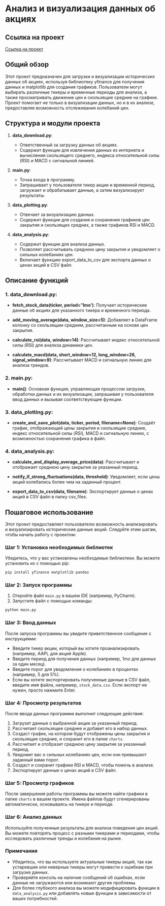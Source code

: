 # Анализ и визуализация данных об акциях

## Ссылка на проект

[Ссылка на проект](https://github.com/lubyantsev/101220240210)

## Общий обзор

Этот проект предназначен для загрузки и визуализации исторических данных об акциях, используя библиотеку yfinance для
получения данных и matplotlib для создания графиков. Пользователи могут выбирать различные тикеры и временные периоды
для анализа, а также просматривать движение цен и скользящие средние на графике. Проект помогает не только в
визуализации данных, но и в их анализе, предоставляя возможность отслеживания колебаний цен.

## Структура и модули проекта

1. **data_download.py**:
    - Ответственный за загрузку данных об акциях.
    - Содержит функции для извлечения данных из интернета и вычисления скользящего среднего, индекса относительной
      силы (RSI) и MACD с сигнальной линией.

2. **main.py**:
    - Точка входа в программу.
    - Запрашивает у пользователя тикер акции и временной период, загружает и обрабатывает данные, а затем визуализирует
      результаты.

3. **data_plotting.py**:
    - Отвечает за визуализацию данных.
    - Содержит функции для создания и сохранения графиков цен закрытия и скользящих средних, а также графиков RSI и
      MACD.

4. **data_analysis.py**:
    - Содержит функции для анализа данных.
    - Позволяет рассчитывать среднюю цену закрытия и уведомляет о сильных колебаниях цен.
    - Включает функцию export_data_to_csv для экспорта данных о ценах акций в CSV файл.

## Описание функций

### 1. data_download.py:

- **fetch_stock_data(ticker, period='1mo')**:
  Получает исторические данные об акциях для указанного тикера и временного периода.

- **add_moving_average(data, window_size=5)**:
  Добавляет в DataFrame колонку со скользящим средним, рассчитанным на основе цен закрытия.

- **calculate_rsi(data, window=14)**:
  Рассчитывает индекс относительной силы (RSI) для анализа динамики цен.

- **calculate_macd(data, short_window=12, long_window=26, signal_window=9)**:
  Рассчитывает MACD и сигнальную линию для анализа трендов.

### 2. main.py:

- **main()**:
  Основная функция, управляющая процессом загрузки, обработки данных и их визуализации, запрашивая у пользователя ввод
  данных и вызывая соответствующие функции.

### 3. data_plotting.py:

- **create_and_save_plot(data, ticker, period, filename=None)**:
  Создаёт график, отображающий цены закрытия и скользящие средние, индекс относительной силы (RSI), MACD и сигнальную
  линию, с возможностью сохранения графика в файл.

### 4. data_analysis.py:

- **calculate_and_display_average_price(data)**:
  Рассчитывает и отображает среднюю цену закрытия за указанный период.

- **notify_if_strong_fluctuations(data, threshold)**:
  Уведомляет, если цены акций колебались более чем на заданный процент.

- **export_data_to_csv(data, filename)**:
  Экспортирует данные о ценах акций в CSV файл в папку csv_files.

## Пошаговое использование

Этот проект предоставляет пользователю возможность анализировать и визуализировать исторические данные акций. Следуйте
этим шагам, чтобы начать работу с проектом:

### Шаг 1: Установка необходимых библиотек

Убедитесь, что у вас установлены необходимые библиотеки. Вы можете установить их с помощью pip:

```bash
pip install yfinance matplotlib pandas
```

### Шаг 2: Запуск программы

1. Откройте файл `main.py` в вашем IDE (например, PyCharm).
2. Запустите файл с помощью команды:

```bash
python main.py
```

### Шаг 3: Ввод данных

После запуска программы вы увидите приветственное сообщение с инструкциями:

- Введите тикер акции, который вы хотите проанализировать (например, AAPL для акций Apple).
- Введите период для получения данных (например, 1mo для данных за один месяц).
- Введите порог для уведомления о колебаниях в процентах (например, 5 для 5%).
- Если вы хотите экспортировать полученные данные в CSV файл, введите имя файла, например, `stock_data.csv`. Если
  экспорт не нужен, просто нажмите Enter.

### Шаг 4: Просмотр результатов

После ввода данных программа выполнит следующие действия:

1. Загрузит данные о выбранной акции за указанный период.
2. Рассчитает скользящее среднее и добавит его в набор данных.
3. Создаст график, на котором будут отображены цены закрытия и скользящие средние, и сохранит его в папке `charts`.
4. Рассчитает и отобразит среднюю цену закрытия за указанный период.
5. Уведомит вас о сильных колебаниях цен, если они превышают заданный вами порог.
6. Создаст и сохранит графики RSI и MACD, чтобы помочь в анализе.
7. Экспортирует данные о ценах акций в CSV файл.

### Шаг 5: Просмотр графиков

После завершения работы программы вы можете найти графики в папке `charts` в вашем проекте. Имена файлов будут
сгенерированы
автоматически, основываясь на тикере и периоде.

### Шаг 6: Анализ данных

Используйте полученные результаты для анализа поведения цен акций. Вы можете повторять процесс с разными тикерами и
периодами, чтобы исследовать различные тренды и колебания на рынке.

### Примечания

- Убедитесь, что вы используете актуальные тикеры акций, так как устаревшие или неверные тикеры могут привести к ошибкам
  при загрузке данных.
- Проверяйте консоль на наличие сообщений об ошибках, если данные не загружаются или возникают другие проблемы.
- Для более глубокого анализа вы можете модифицировать функции в `data_analysis.py` или добавлять новые функции в
  зависимости от ваших потребностей.